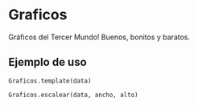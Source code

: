# Graficos

Gráficos del Tercer Mundo! Buenos, bonitos y baratos.

## Ejemplo de uso

```@docs
Graficos.template(data)
```

```@docs
Graficos.escalear(data, ancho, alto)
```
